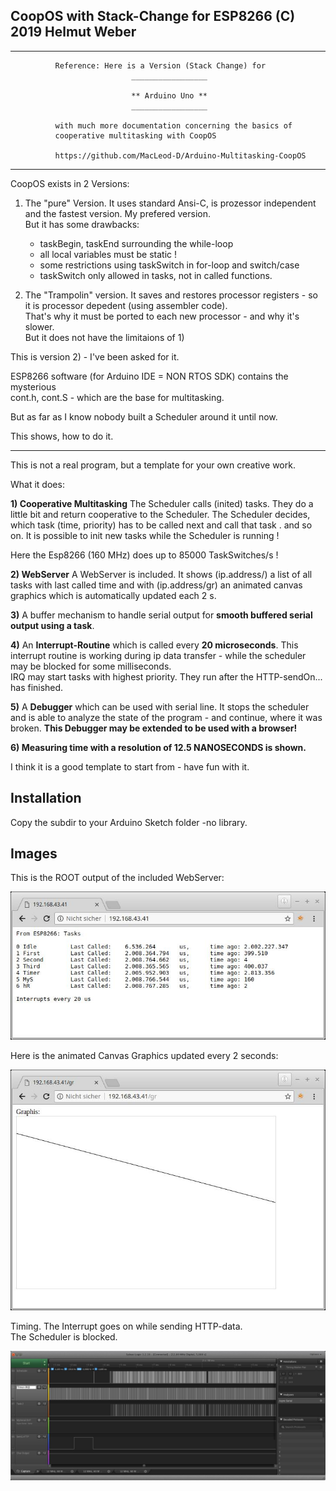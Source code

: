 


  CoopOS with Stack-Change for ESP8266  (C) 2019 Helmut Weber
  -----------------------------------------------------------


  -----------------------------------------------------------------------

              Reference: Here is a Version (Stack Change) for 
                               _________________
              
                               ** Arduino Uno **
                               _________________
              
              with much more documentation concerning the basics of 
              cooperative multitasking with CoopOS
              
              https://github.com/MacLeod-D/Arduino-Multitasking-CoopOS

 -----------------------------------------------------------------------



  CoopOS exists in 2 Versions:

  1) The "pure" Version. It uses standard Ansi-C, is prozessor independent   
     and the fastest version. My prefered version.   
     But it has some drawbacks:   
     - taskBegin, taskEnd surrounding the while-loop   
     - all local variables must be static !   
     - some restrictions using taskSwitch in for-loop and switch/case   
     - taskSwitch only allowed in tasks, not in called functions.   

  2) The "Trampolin" version. It saves and restores processor registers - so   
     it is processor depedent (using assembler code).   
     That's why it must be ported to each new processor - and why it's slower.   
     But it does not have the limitaions of 1)

  This is version 2) - I've been asked for it.

  ESP8266 software (for Arduino IDE = NON RTOS SDK) contains the mysterious    
  cont.h, cont.S - which are the base for multitasking.   
  
  But as far as I know nobody built a Scheduler around it until now.   

  This shows, how to do it.

  -----------------------------------------------------------------------

  This is not a real program, but a template for your own creative work.

  What it does:

  **1) Cooperative Multitasking**
  The Scheduler calls (inited) tasks. They do a little bit and return cooperative to
  the Scheduler. The Scheduler decides, which task (time, priority) has to be called next 
  and call that task . and so on.
  It is possible to init new tasks while the Scheduler is running !
  
  Here the  Esp8266 (160 MHz) does up to 85000 TaskSwitches/s !

  **2) WebServer**
  A WebServer is included. It shows (ip.address/) a list of all tasks with last called time
  and with (ip.address/gr) an animated canvas graphics which is automatically updated each 2 s.

  **3)** A buffer mechanism to handle serial output for **smooth buffered serial output using a task**.

  **4)** An **Interrupt-Routine** which is called every **20 microseconds**. This interrupt routine is working
  during ip data transfer - while the scheduler may be blocked for some milliseconds.   
  IRQ may start tasks with highest priority. They run after the HTTP-sendOn... has finished.

  **5)** A **Debugger** which can be used with serial line. It stops the scheduler and is able to analyze
  the state of the program - and continue, where it was broken.
  **This Debugger may be extended to be used with a browser!**
  
  **6) Measuring time with a resolution of 12.5 NANOSECONDS is shown.**  

  
  I think it is a good template to start from - have fun with it.
  
  
Installation
------------


Copy the subdir to your Arduino Sketch folder -no library.


Images
------

This is the ROOT output of the included WebServer:   

 ![Image1](./Image1.jpg?raw=true "HTTP output ROOT")


Here is the animated Canvas Graphics updated every 2 seconds:
 
 ![Image2](./Image2.jpg?raw=true "HTTP output Canvas Graphis")
 
 
Timing. The Interrupt goes on while sending HTTP-data.    
The Scheduler is blocked.   

 ![Image3](./Image3.jpg?raw=true "Timing")
 
